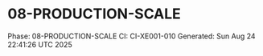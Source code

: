 # 08-PRODUCTION-SCALE
Phase: 08-PRODUCTION-SCALE
CI: CI-XE001-010
Generated: Sun Aug 24 22:41:26 UTC 2025
